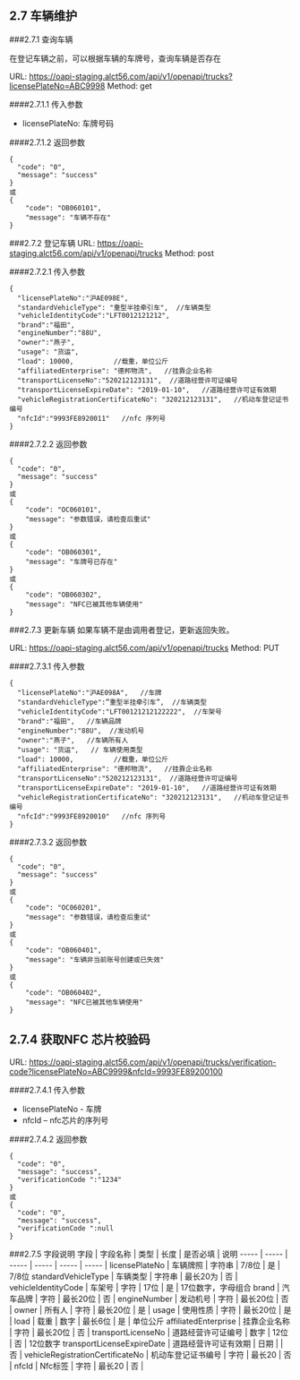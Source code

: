 
## 2.7 <span id="2-7">车辆维护</span>
###2.7.1 <span id="2-7-1">查询车辆</span>

在登记车辆之前，可以根据车辆的车牌号，查询车辆是否存在

URL: https://oapi-staging.alct56.com/api/v1/openapi/trucks?licensePlateNo=ABC9998
Method: get

####2.7.1.1 传入参数
* licensePlateNo: 车牌号码

####2.7.1.2 返回参数
```
{
  "code": "0",
  "message": "success"
}
或
{
    "code": "OB060101",
    "message": "车辆不存在"
}
```

###2.7.2 <span id="2-7-2">登记车辆</span>
URL: https://oapi-staging.alct56.com/api/v1/openapi/trucks
Method: post

####2.7.2.1 传入参数
```
{
  "licensePlateNo":"沪AE098E",
  "standardVehicleType": "重型半挂牵引车",  //车辆类型
  "vehicleIdentityCode":"LFT0012121212",
  "brand":"福田",
  "engineNumber":"88U",
  "owner":"燕子",
  "usage": "货运",
  "load": 10000,          //载重，单位公斤
  "affiliatedEnterprise": "德邦物流",   //挂靠企业名称
  "transportLicenseNo":"520212123131",  //道路经营许可证编号
  "transportLicenseExpireDate": "2019-01-10",   //道路经营许可证有效期
  "vehicleRegistrationCertificateNo": "320212123131",   //机动车登记证书编号
  "nfcId":"9993FE8920011"   //nfc 序列号
}
```

####2.7.2.2 返回参数
```
{
  "code": "0",
  "message": "success"
}
或
{
    "code": "OC060101",
    "message": "参数错误，请检查后重试"
}
或
{
    "code": "OB060301",
    "message": "车牌号已存在"
}
或
{
    "code": "OB060302",
    "message": "NFC已被其他车辆使用"
}
```

###2.7.3 <span id="2-7-3">更新车辆</span>
如果车辆不是由调用者登记，更新返回失败。

URL: https://oapi-staging.alct56.com/api/v1/openapi/trucks
Method: PUT

####2.7.3.1 传入参数
```
{
  "licensePlateNo":"沪AE098A",   //车牌
  "standardVehicleType":”重型半挂牵引车”,  //车辆类型
  "vehicleIdentityCode":"LFT00121212122222",  //车架号
  "brand":"福田",   //车辆品牌
  "engineNumber":"88U",  //发动机号
  "owner":"燕子",   //车辆所有人
  "usage": "货运",   // 车辆使用类型
  "load": 10000,          //载重，单位公斤
  "affiliatedEnterprise": "德邦物流",   //挂靠企业名称
  "transportLicenseNo":"520212123131",  //道路经营许可证编号
  "transportLicenseExpireDate": "2019-01-10",   //道路经营许可证有效期
  "vehicleRegistrationCertificateNo": "320212123131",   //机动车登记证书编号
  "nfcId":"9993FE8920010"   //nfc 序列号
}
```

####2.7.3.2 返回参数
```
{
  "code": "0",
  "message": "success"
}
或
{
    "code": "OC060201",
    "message": "参数错误，请检查后重试"
}
或
{
    "code": "OB060401",
    "message": "车辆非当前账号创建或已失效"
}
或
{
    "code": "OB060402",
    "message": "NFC已被其他车辆使用"
}
```


## 2.7.4 <span id="2-7-4">获取NFC 芯片校验码</span>

URL: https://oapi-staging.alct56.com/api/v1/openapi/trucks/verification-code?licensePlateNo=ABC9999&nfcId=9993FE89200100

####2.7.4.1 传入参数
* licensePlateNo  - 车牌
* nfcId – nfc芯片的序列号

####2.7.4.2 返回参数
```
{
  "code": "0",
  "message": "success",
  "verificationCode ":"1234"
}
或
{
  "code": "0",
  "message": "success",
  "verificationCode ":null
}
```

###2.7.5 <span id="2-7-5">字段说明</span>
字段 | 字段名称 | 类型 | 长度 | 是否必填 | 说明
----- | ----- | ----- | ----- | ----- | ----- |
licensePlateNo | 车辆牌照 | 字符串 | 7/8位 | 是 | 7/8位
standardVehicleType | 车辆类型 | 字符串 | 最长20为 | 否 |
vehicleIdentityCode | 车架号 | 字符 | 17位 | 是 | 17位数字，字母组合
brand | 汽车品牌 | 字符 | 最长20位 | 否 |
engineNumber | 发动机号 | 字符 | 最长20位 | 否 |
owner | 所有人 | 字符 | 最长20位 | 是 |
usage | 使用性质 | 字符 | 最长20位 | 是 |
load | 载重 | 数字 | 最长6位 | 是 | 单位公斤
affiliatedEnterprise | 挂靠企业名称 | 字符 | 最长20位 | 否 |
transportLicenseNo | 道路经营许可证编号 | 数字 | 12位 | 否 | 12位数字
transportLicenseExpireDate | 道路经营许可证有效期 | 日期 |  | 否 |
vehicleRegistrationCertificateNo | 机动车登记证书编号 | 字符 | 最长20 | 否 |
nfcId | Nfc标签 | 字符 | 最长20 | 否 |